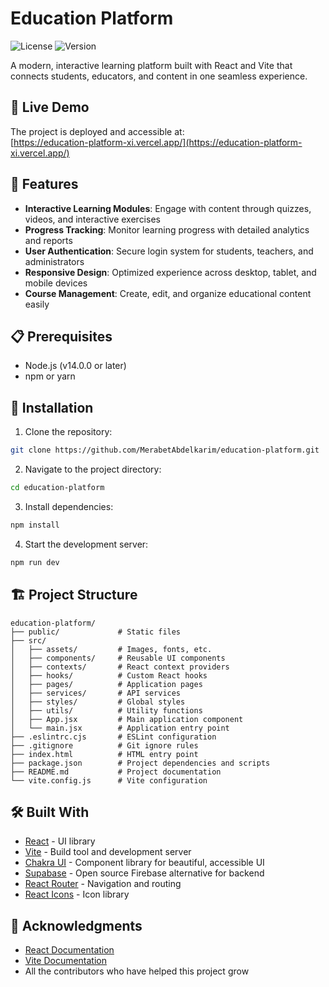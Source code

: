 # Education Platform

![License](https://img.shields.io/badge/license-MIT-blue.svg)
![Version](https://img.shields.io/badge/version-1.0.0-green.svg)

A modern, interactive learning platform built with React and Vite that connects students, educators, and content in one seamless experience.

## 🚀 Live Demo

The project is deployed and accessible at:  
[https://education-platform-xi.vercel.app/](https://education-platform-xi.vercel.app/)

## 🚀 Features

- **Interactive Learning Modules**: Engage with content through quizzes, videos, and interactive exercises
- **Progress Tracking**: Monitor learning progress with detailed analytics and reports
- **User Authentication**: Secure login system for students, teachers, and administrators
- **Responsive Design**: Optimized experience across desktop, tablet, and mobile devices
- **Course Management**: Create, edit, and organize educational content easily

## 📋 Prerequisites

- Node.js (v14.0.0 or later)
- npm or yarn

## 🔧 Installation

1. Clone the repository:

```bash
git clone https://github.com/MerabetAbdelkarim/education-platform.git
```

2. Navigate to the project directory:

```bash
cd education-platform
```

3. Install dependencies:

```bash
npm install
```

4. Start the development server:

```bash
npm run dev
```

## 🏗️ Project Structure

```
education-platform/
├── public/             # Static files
├── src/
│   ├── assets/         # Images, fonts, etc.
│   ├── components/     # Reusable UI components
│   ├── contexts/       # React context providers
│   ├── hooks/          # Custom React hooks
│   ├── pages/          # Application pages
│   ├── services/       # API services
│   ├── styles/         # Global styles
│   ├── utils/          # Utility functions
│   ├── App.jsx         # Main application component
│   └── main.jsx        # Application entry point
├── .eslintrc.cjs       # ESLint configuration
├── .gitignore          # Git ignore rules
├── index.html          # HTML entry point
├── package.json        # Project dependencies and scripts
├── README.md           # Project documentation
└── vite.config.js      # Vite configuration
```

## 🛠️ Built With

- [React](https://reactjs.org/) - UI library
- [Vite](https://vitejs.dev/) - Build tool and development server
- [Chakra UI](https://chakra-ui.com/) - Component library for beautiful, accessible UI
- [Supabase](https://supabase.io/) - Open source Firebase alternative for backend
- [React Router](https://reactrouter.com/) - Navigation and routing
- [React Icons](https://react-icons.github.io/react-icons/) - Icon library




## 🙏 Acknowledgments

- [React Documentation](https://reactjs.org/docs/getting-started.html)
- [Vite Documentation](https://vitejs.dev/guide/)
- All the contributors who have helped this project grow
